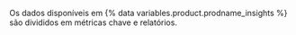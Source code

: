 Os dados disponíveis em {% data variables.product.prodname_insights %} são divididos em métricas chave e relatórios.
